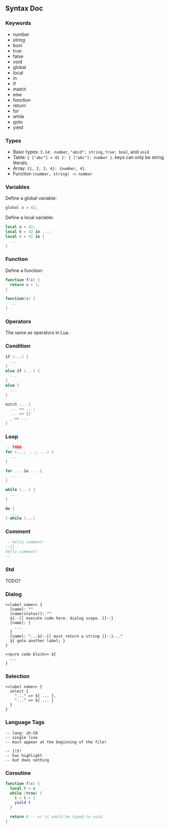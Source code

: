 ## Syntax Doc

### Keywords
- number
- string
- bool
- true
- false
- void
- global
- local
- in
- if
- match
- else
- function
- return
- for
- while
- goto
- yield

### Types
- Basic types: `3.14: number`, `"abcd": string`, `true: bool`, and `void`
- Table: `{ ["abc"] = 42 }: { ["abc"]: number }`. keys can only be string literals.
- Array: `{1, 2, 3, 4}: {number, 4}`.
- Function `(number, string) -> number`

### Variables
Define a global variable:
```lua
global x = 42;
```

Define a local variable:
```lua
local a = 42;
local b = 42 in ...;
local c = 42 in {
  ...
}
```

### Function
Define a function:
```lua
function f(x) {
  return x + 1;
}

function(x) {
  ...
}
```

### Operators
The same as operators in Lua.

### Condition
```lua
if (...) {
  ...
}
else if (...) {
  ...
}
else {
  ...
}
```

```lua
match ... {
  ... => ...;
  ... => {}
  _ => ...
}
```

### Loop
```lua
-- TODO
for (...; ...; ...) {
  ...
}
```

```lua
for ... in ... {
  ...
}
```

```lua
while (...) {
  ...
}
```

```lua
do {
  ...
} while (...)
```

### Comment
```lua
-- hello comment!
--[[
hello comment!
--
```

### Std
TODO?

### Dialog
```
<<label name>> {
  [name]: ""
  [name(status)]: ""
  ${--[[ execute code here. dialog scope. ]]--}
  [name]: {
    ...
  }
  [name]: "...${--[[ must return a string ]]--}..."
  ${ goto another label; }
}

<<pure code block>> ${
  ...
}
```

### Selection
```
<<label name>> {
  select {
    "..." => ${ ... },
    "..." => ${ ... }
  }
}
```

### Language Tags
```
-- lang: zh-CN
-- single line
-- must appear at the beginning of the file!
```

```
-- 1!5!
-- has highlight
-- but does nothing
```

### Coroutine
```lua
function f(x) {
  local t = x
  while (true) {
    t = t + 1
    yield t
  }

  return 0 -- or it would be typed to void.
}
```
